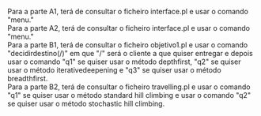 Para a parte A1, terá de consultar o ficheiro interface.pl e usar o comando "menu."  
Para a parte A2, terá de consultar o ficheiro interface.pl e usar o comando "menu."  
Para a parte B1, terá de consultar o ficheiro objetivo1.pl e usar o comando "decidirdestino(/)" em que "/" será o cliente a que quiser entregar e depois usar o comando "q1" se quiser usar o método depthfirst, "q2" se quiser usar o método iterativedeepening e "q3" se quiser usar o método breadthfirst.  
Para a parte B2, terá de consultar o ficheiro travelling.pl e usar o comando "q1" se quiser usar o método standard hill climbing e usar o comando "q2" se quiser usar o método stochastic hill climbing.  
